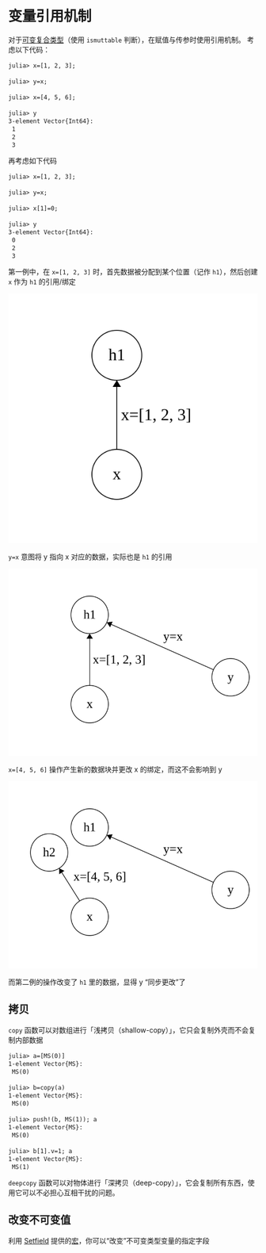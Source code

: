 # 变量引用机制
对于[可变复合类型](struct.md#可变复合类型)（使用 `ismuttable` 判断），在赋值与传参时使用引用机制。
考虑以下代码：
```julia-repl
julia> x=[1, 2, 3];

julia> y=x;

julia> x=[4, 5, 6];

julia> y
3-element Vector{Int64}:
 1
 2
 3
```

再考虑如下代码
```julia-repl
julia> x=[1, 2, 3];

julia> y=x;

julia> x[1]=0;

julia> y
3-element Vector{Int64}:
 0
 2
 3
```

第一例中，在 `x=[1, 2, 3]` 时，首先数据被分配到某个位置（记作 `h1`），然后创建 `x` 作为 `h1` 的引用/绑定

![](../../assets/svg/varref-1.svg)

`y=x` 意图将 y 指向 x 对应的数据，实际也是 `h1` 的引用

![](../../assets/svg/varref-2.svg)

`x=[4, 5, 6]` 操作产生新的数据块并更改 x 的绑定，而这不会影响到 y

![](../../assets/svg/varref-3.svg)

而第二例的操作改变了 `h1` 里的数据，显得 y “同步更改”了

## 拷贝
`copy` 函数可以对数组进行「浅拷贝（shallow-copy）」，它只会复制外壳而不会复制内部数据
```julia-repl
julia> a=[MS(0)]
1-element Vector{MS}:
 MS(0)

julia> b=copy(a)
1-element Vector{MS}:
 MS(0)

julia> push!(b, MS(1)); a
1-element Vector{MS}:
 MS(0)

julia> b[1].v=1; a
1-element Vector{MS}:
 MS(1)
```

`deepcopy` 函数可以对物体进行「深拷贝（deep-copy）」，它会复制所有东西，使用它可以不必担心互相干扰的问题。

## 改变不可变值
利用 [Setfield](https://github.com/jw3126/Setfield.jl) 提供的[宏](macro.md)，你可以“改变”不可变类型变量的指定字段
